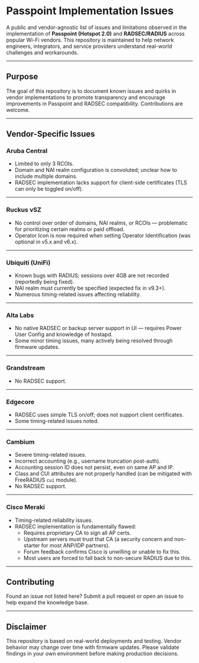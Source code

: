 # Passpoint Implementation Issues

A public and vendor-agnostic list of issues and limitations observed in the implementation of **Passpoint (Hotspot 2.0)** and **RADSEC/RADIUS** across popular Wi-Fi vendors. This repository is maintained to help network engineers, integrators, and service providers understand real-world challenges and workarounds.

---

## Purpose

The goal of this repository is to document known issues and quirks in vendor implementations to promote transparency and encourage improvements in Passpoint and RADSEC compatibility. Contributions are welcome.

---

## Vendor-Specific Issues

### **Aruba Central**
- Limited to only 3 RCOIs.
- Domain and NAI realm configuration is convoluted; unclear how to include multiple domains.
- RADSEC implementation lacks support for client-side certificates (TLS can only be toggled on/off).

---

### **Ruckus vSZ**
- No control over order of domains, NAI realms, or RCOIs — problematic for prioritizing certain realms or paid offload.
- Operator Icon is now required when setting Operator Identification (was optional in v5.x and v6.x).

---

### **Ubiquiti (UniFi)**
- Known bugs with RADIUS; sessions over 4GB are not recorded (reportedly being fixed).
- NAI realm must currently be specified (expected fix in v9.3+).
- Numerous timing-related issues affecting reliability.

---

### **Alta Labs**
- No native RADSEC or backup server support in UI — requires Power User Config and knowledge of hostapd.
- Some minor timing issues, many actively being resolved through firmware updates.

---

### **Grandstream**
- No RADSEC support.

---

### **Edgecore**
- RADSEC uses simple TLS on/off; does not support client certificates.
- Some timing-related issues noted.

---

### **Cambium**
- Severe timing-related issues.
- Incorrect accounting (e.g., username truncation post-auth).
- Accounting session ID does not persist, even on same AP and IP.
- Class and CUI attributes are not properly handled (can be mitigated with FreeRADIUS `cui` module).
- No RADSEC support.

---

### **Cisco Meraki**
- Timing-related reliability issues.
- RADSEC implementation is fundamentally flawed:
  - Requires proprietary CA to sign all AP certs.
  - Upstream servers must trust that CA (a security concern and non-starter for most ANP/IDP partners).
  - Forum feedback confirms Cisco is unwilling or unable to fix this.
  - Most users are forced to fall back to non-secure RADIUS due to this.

---

## Contributing

Found an issue not listed here? Submit a pull request or open an issue to help expand the knowledge base.

---

## Disclaimer

This repository is based on real-world deployments and testing. Vendor behavior may change over time with firmware updates. Please validate findings in your own environment before making production decisions.
